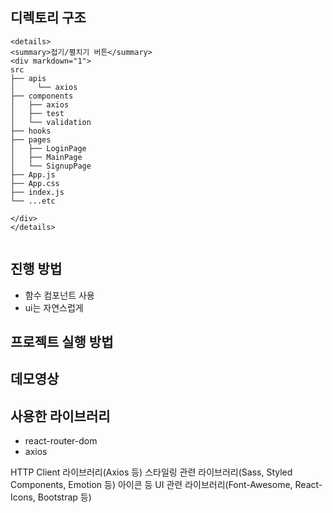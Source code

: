 ## 디렉토리 구조
```
<details>
<summary>접기/펼치기 버튼</summary>
<div markdown="1">
src
├── apis
│     └── axios
├── components
│   ├── axios
│   ├── test
│   └── validation
├── hooks
├── pages
│   ├── LoginPage
│   ├── MainPage
│   └── SignupPage
├── App.js
├── App.css
├── index.js
└── ...etc

</div>
</details>


``` 
## 진행 방법

-   함수 컴포넌트 사용
-   ui는 자연스럽게

## 프로젝트 실행 방법

## 데모영상

## 사용한 라이브러리

-   react-router-dom
-   axios

HTTP Client 라이브러리(Axios 등)
스타일링 관련 라이브러리(Sass, Styled Components, Emotion 등)
아이콘 등 UI 관련 라이브러리(Font-Awesome, React-Icons, Bootstrap 등)
